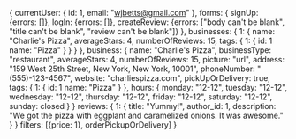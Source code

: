 {
  currentUser: {
    id: 1,
    email: "wjbetts@gmail.com"
  },
  forms: {
    signUp: {errors: []},
    logIn: {errors: []},
    createReview: {errors: ["body can't be blank",
                            "title can't be blank",
                            "review can't be blank"]}
  },
  businesses: {
    1: {
      name: "Charlie's Pizza",
      averageStars: 4,
      numberOfReviews: 15,
      tags: {
        1: {
          id: 1
          name: "Pizza"
        }
      }
    }
  },
  business: {
    name: "Charlie's Pizza",
    businessType: "restaurant",
    averageStars: 4,
    numberOfReviews: 15,
    picture: "url",
    address: "159 West 25th Street, New York, New York, 10001",
    phoneNumber: "(555)-123-4567",
    website: "charliespizza.com",
    pickUpOrDelivery: true,
    tags: {
      1: {
        id: 1
        name: "Pizza"
      }
    },
    hours: {
      monday: "12-12",
      tuesday: "12-12",
      wednesday: "12-12",
      thursday: "12-12",
      friday: "12-12",
      saturday: "12-12",
      sunday: closed
    }
  }
  reviews: {
    1: {
      title: "Yummy!",
      author_id: 1,
      description: "We got the pizza with eggplant and caramelized onions.  It was awesome."
    }
  }
  filters: [{price: 1}, orderPickupOrDelivery]
}
